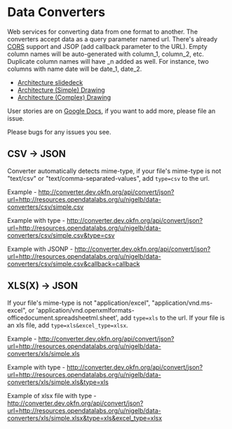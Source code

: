 Data Converters
===============

Web services for converting data from one format to another.  The converters accept data as a query parameter named url.  There's already [CORS](https://en.wikipedia.org/wiki/Cross-Origin_Resource_Sharing) support and JSOP (add callback parameter to the URL).  Empty column names will be auto-generated with column_1, column_2, etc. Duplicate column names will have _n added as well. For instance, two columns with name date will be date_1, date_2.

* [Architecture slidedeck](https://docs.google.com/presentation/d/1LplNTIFwVIAfeP-C8RkPhlZJqaV95DasHlhloPrdvIc/edit)
* [Architecture (Simple) Drawing](https://docs.google.com/drawings/d/1fxamPv8ccJYI-NSQJ_7hcPoF5X8eBTQDatg-HCybsZk/edit)
* [Architecture (Complex) Drawing](https://docs.google.com/drawings/d/1GbtXf5m9HLVXTNXhJiE0V1SQs0mP9os11y-48TDzKqA/edit)

User stories are on [Google Docs](https://docs.google.com/document/d/1ivosmeaFS0NgQI-wlehCIdQGlnRm-Yk571tqA2FMBqg/edit), if you want to add more, please file an issue.

Please bugs for any issues you see.

CSV -> JSON
-----------

Converter automatically detects mime-type, if your file's mime-type is not "text/csv" or "text/comma-separated-values", add `type=csv` to the url.

Example - http://converter.dev.okfn.org/api/convert/json?url=http://resources.opendatalabs.org/u/nigelb/data-converters/csv/simple.csv

Example with type - http://converter.dev.okfn.org/api/convert/json?url=http://resources.opendatalabs.org/u/nigelb/data-converters/csv/simple.csv&type=csv

Example with JSONP - http://converter.dev.okfn.org/api/convert/json?url=http://resources.opendatalabs.org/u/nigelb/data-converters/csv/simple.csv&callback=callback

XLS(X) -> JSON
--------------
If your file's mime-type is not "application/excel", "application/vnd.ms-excel", or 'application/vnd.openxmlformats-officedocument.spreadsheetml.sheet', add `type=xls` to the url.  If your file is an xls file, add `type=xls&excel_type=xlsx`.

Example - http://converter.dev.okfn.org/api/convert/json?url=http://resources.opendatalabs.org/u/nigelb/data-converters/xls/simple.xls

Example with type - http://converter.dev.okfn.org/api/convert/json?url=http://resources.opendatalabs.org/u/nigelb/data-converters/xls/simple.xls&type=xls

Example of xlsx file with type - http://converter.dev.okfn.org/api/convert/json?url=http://resources.opendatalabs.org/u/nigelb/data-converters/xls/simple.xlsx&type=xls&excel_type=xlsx
